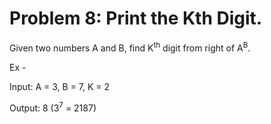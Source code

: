 # Problem 8: Print the Kth Digit.

Given two numbers A and B, find K<sup>th</sup> digit from right of A<sup>B</sup>.

  Ex -
  
  Input: A = 3, B = 7, K = 2
  
  Output: 8   (3<sup>7</sup> = 2187)
